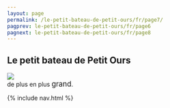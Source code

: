 ```yaml
---
layout: page
permalink: /le-petit-bateau-de-petit-ours/fr/page7/
pagprev: le-petit-bateau-de-petit-ours/fr/page6
pagnext: le-petit-bateau-de-petit-ours/fr/page8
---
```


## Le petit bateau de Petit Ours

<img src="{{ site.baseurl }}/img/le-petit-bateau-de-petit-ours/page7.jpg"/>

<div class="childbook-text">
de plus en plus <big>grand</big>.
</div>

{% include nav.html %}
